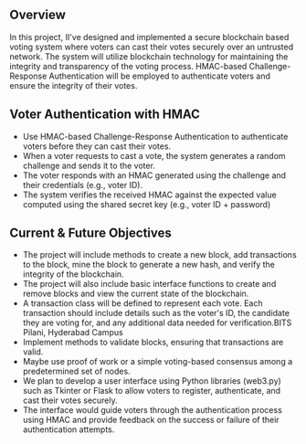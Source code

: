 ## Overview
In this project, II've designed and implemented a secure blockchain based voting system where voters can cast their votes securely over an untrusted network.
The system will utilize blockchain technology for maintaining the integrity and transparency of the voting process. 
HMAC-based Challenge-Response Authentication will be employed to authenticate voters and ensure the integrity of their votes.

## Voter Authentication with HMAC
- Use HMAC-based Challenge-Response Authentication to authenticate voters before they can cast their votes.
- When a voter requests to cast a vote, the system generates a random challenge and sends it to the voter.
- The voter responds with an HMAC generated using the challenge and their credentials (e.g., voter ID).
- The system verifies the received HMAC against the expected value computed using the shared secret key (e.g., voter ID + password)

## Current & Future Objectives
- The project will include methods to create a new block, add transactions to the block, mine the block to generate a new hash, and verify the integrity of the blockchain. 
- The project will also include basic interface functions to create and remove blocks and view the current state of the blockchain.
- A transaction class will be defined to represent each vote. Each transaction should include details such as the voter's ID, the candidate they are voting for, and any additional data needed for verification.BITS Pilani, Hyderabad Campus
- Implement methods to validate blocks, ensuring that transactions are valid. 
- Maybe use proof of work or a simple voting-based consensus among a predetermined set of nodes.
- We plan to develop a user interface using Python libraries (web3.py) such as Tkinter or Flask to allow voters to register, authenticate, and cast their votes securely.
- The interface would guide voters through the authentication process using HMAC and provide feedback on the success or failure of their authentication attempts.
